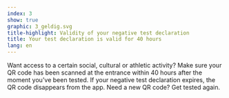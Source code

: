 ```yaml
---
index: 3
show: true
graphic: 3_geldig.svg
title-highlight: Validity of your negative test declaration
title: Your test declaration is valid for 40 hours
lang: en
---
```

Want access to a certain social, cultural or athletic activity? Make sure your QR code has been scanned at the entrance within 40 hours after the moment you've been tested. If your negative test declaration expires, the QR code disappears from the app. Need a new QR code? Get tested again.
